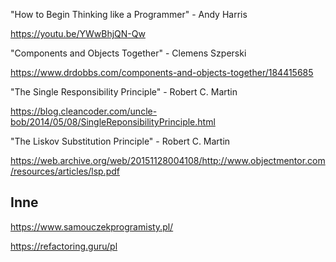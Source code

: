 

"How to Begin Thinking like a Programmer" - Andy Harris

https://youtu.be/YWwBhjQN-Qw

"Components and Objects Together" - Clemens Szperski

https://www.drdobbs.com/components-and-objects-together/184415685

"The Single Responsibility Principle" - Robert C. Martin

https://blog.cleancoder.com/uncle-bob/2014/05/08/SingleReponsibilityPrinciple.html

"The Liskov Substitution Principle" - Robert C. Martin

https://web.archive.org/web/20151128004108/http://www.objectmentor.com/resources/articles/lsp.pdf


Inne
----

https://www.samouczekprogramisty.pl/

https://refactoring.guru/pl
